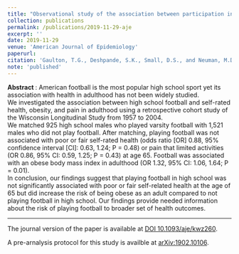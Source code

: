 ```yaml
---
title: "Observational study of the association between participation in high school football and self-rated health, obesity, and pain in adulthood"
collection: publications
permalink: /publications/2019-11-29-aje
excerpt: ''
date: 2019-11-29
venue: 'American Journal of Epidemiology'
paperurl: 
citation: 'Gaulton, T.G., Deshpande, S.K., Small, D.S., and Neuman, M.D. (2020). &quot;Observational study of the association between participation in high school football and self-rated health, obesity, and pain in adulthood.&quot; <i> American Journal of Epidemiology</i>. 186(6): 592 -- 601.'
note: 'published'
---
```


<b> Abstract </b>:
American football is the most popular high school sport yet its association with health in adulthood has not been widely studied.  
We investigated the association between high school football and self-rated health, obesity, and pain in adulthood using a retrospective cohort study of the Wisconsin Longitudinal Study from 1957 to 2004.  
We matched 925 high school males who played varsity football with 1,521 males who did not play football. 
After matching, playing football was not associated with poor or fair self-rated health (odds ratio [OR] 0.88, 95% confidence interval [CI]: 0.63, 1.24; P = 0.48) or pain that limited activities (OR 0.86, 95% CI: 0.59, 1.25; P = 0.43) at age 65. 
Football was associated with an obese body mass index in adulthood (OR 1.32, 95% CI: 1.06, 1.64; P = 0.01).  
In conclusion, our findings suggest that playing football in high school was not significantly associated with poor or fair self-related health at the age of 65 but did increase the risk of being obese as an adult compared to not playing football in high school. 
Our findings provide needed information about the risk of playing football to broader set of health outcomes. 

---

The journal version of the paper is available at [DOI 10.1093/aje/kwz260](https://doi.org/10.1093/aje/kwz260).

A pre-arnalysis protocol for this study is availble at [arXiv:1902.10106](https://arxiv.org/abs/1902.10106).
